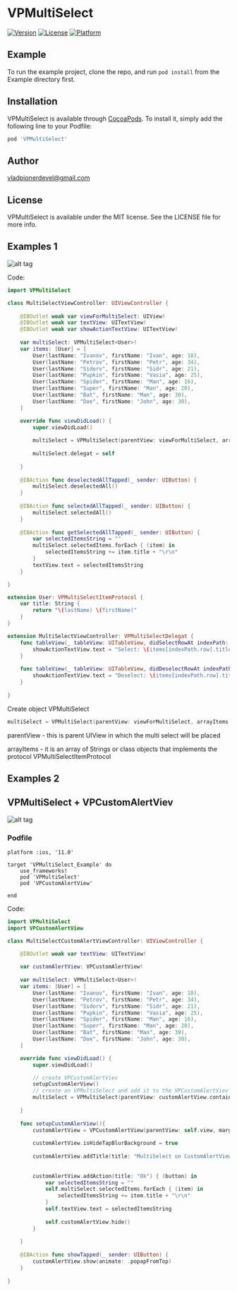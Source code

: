 # VPMultiSelect

[![Version](https://img.shields.io/cocoapods/v/VPMultiSelect.svg?style=flat)](https://cocoapods.org/pods/VPMultiSelect)
[![License](https://img.shields.io/cocoapods/l/VPMultiSelect.svg?style=flat)](https://cocoapods.org/pods/VPMultiSelect)
[![Platform](https://img.shields.io/cocoapods/p/VPMultiSelect.svg?style=flat)](https://cocoapods.org/pods/VPMultiSelect)

## Example

To run the example project, clone the repo, and run `pod install` from the Example directory first.

## Installation

VPMultiSelect is available through [CocoaPods](https://cocoapods.org). To install
it, simply add the following line to your Podfile:

```ruby
pod 'VPMultiSelect'
```

## Author

vladpionerdevel@gmail.com

## License

VPMultiSelect is available under the MIT license. See the LICENSE file for more info.

## Examples 1

![alt tag](https://raw.githubusercontent.com/VladPionerDevel/VPMultiSelect/master/VPMultiSelect/Assets/Screenshots/multiSelect.gif "simple")​

Code:
```Swift
import VPMultiSelect

class MultiSelectViewController: UIViewController {
    
    @IBOutlet weak var viewForMultiSelect: UIView!
    @IBOutlet weak var textView: UITextView!
    @IBOutlet weak var showActionTextView: UITextView!
    
    var multiSelect: VPMultiSelect<User>!
    var items: [User] = [
        User(lastName: "Ivanov", firstName: "Ivan", age: 18),
        User(lastName: "Petrov", firstName: "Petr", age: 34),
        User(lastName: "Sidorv", firstName: "Sidr", age: 21),
        User(lastName: "Pupkin", firstName: "Vasia", age: 25),
        User(lastName: "Spider", firstName: "Man", age: 16),
        User(lastName: "Super", firstName: "Man", age: 20),
        User(lastName: "Bat", firstName: "Man", age: 30),
        User(lastName: "Doe", firstName: "John", age: 30),
    ]

    override func viewDidLoad() {
        super.viewDidLoad()
        
        multiSelect = VPMultiSelect(parentView: viewForMultiSelect, arrayItems: items)
        
        multiSelect.delegat = self
        
    }
    
    @IBAction func deselectedAllTapped(_ sender: UIButton) {
        multiSelect.deselectedAll()
    }
    
    @IBAction func selectedAllTapped(_ sender: UIButton) {
        multiSelect.selectedAll()
    }
    
    @IBAction func getSelectedAllTapped(_ sender: UIButton) {
        var selectedItemsString = ""
        multiSelect.selectedItems.forEach { (item) in
            selectedItemsString += item.title + "\r\n"
        }
        textView.text = selectedItemsString
    }

}

extension User: VPMultiSelectItemProtocol {
    var title: String {
        return "\(lastName) \(firstName)"
    }
}

extension MultiSelectViewController: VPMultiSelectDelegat {
    func tableView(_ tableView: UITableView, didSelectRowAt indexPath: IndexPath) {
        showActionTextView.text = "Select: \(items[indexPath.row].title)"
    }
    
    func tableView(_ tableView: UITableView, didDeselectRowAt indexPath: IndexPath) {
        showActionTextView.text = "Deselect: \(items[indexPath.row].title)"
    }
    
}
```

Create object VPMultiSelect
```Swift
multiSelect = VPMultiSelect(parentView: viewForMultiSelect, arrayItems: items)
```
parentView - this is parent UIView in which the multi select will be placed

arrayItems - it is an array of Strings or class objects that implements the protocol VPMultiSelectItemProtocol

## Examples 2
## VPMultiSelect + VPCustomAlertViev

![alt tag](https://raw.githubusercontent.com/VladPionerDevel/VPMultiSelect/master/VPMultiSelect/Assets/Screenshots/multiSelect_customAlertView.gif "simple")​

### Podfile

```Podfile
platform :ios, '11.0'

target 'VPMultiSelect_Example' do
    use_frameworks!
    pod 'VPMultiSelect'
    pod 'VPCustomAlertView'

end
```

Code:
```Swift
import VPMultiSelect
import VPCustomAlertView

class MultiSelectCustomAlertViewController: UIViewController {

    @IBOutlet weak var textView: UITextView!
    
    var customAlertView: VPCustomAlertView!
    
    var multiSelect: VPMultiSelect<User>!
    var items: [User] = [
        User(lastName: "Ivanov", firstName: "Ivan", age: 18),
        User(lastName: "Petrov", firstName: "Petr", age: 34),
        User(lastName: "Sidorv", firstName: "Sidr", age: 21),
        User(lastName: "Pupkin", firstName: "Vasia", age: 25),
        User(lastName: "Spider", firstName: "Man", age: 16),
        User(lastName: "Super", firstName: "Man", age: 20),
        User(lastName: "Bat", firstName: "Man", age: 30),
        User(lastName: "Doe", firstName: "John", age: 30),
    ]

    override func viewDidLoad() {
        super.viewDidLoad()

        // create VPCustomAlertViev
        setupCustomAlerView()
        // create an VPMultiSelect and add it to the VPCustomAlertViev
        multiSelect = VPMultiSelect(parentView: customAlertView.containerContent, arrayItems: items)
        
    }
    
    func setupCustomAlerView(){
        customAlertView = VPCustomAlertView(parentView: self.view, marginTop: 80, marginRight: 30, marginBottom: 100, marginLeft: 30)
        
        customAlertView.isHideTapBlurBackground = true
        
        customAlertView.addTitle(title: "MultiSelect on CustomAlertView")
        
        
        customAlertView.addAction(title: "Ok") { (button) in
            var selectedItemsString = ""
            self.multiSelect.selectedItems.forEach { (item) in
                selectedItemsString += item.title + "\r\n"
            }
            self.textView.text = selectedItemsString
            
            self.customAlertView.hide()
        }
        
    }
    
    @IBAction func showTapped(_ sender: UIButton) {
        customAlertView.show(animate: .popapFromTop)
    }
    
}

```



